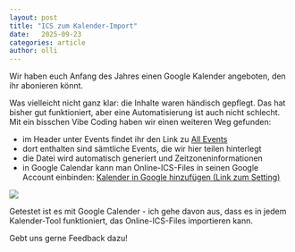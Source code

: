 ```yaml
---
layout: post
title: "ICS zum Kalender-Import"
date:   2025-09-23
categories: article
author: olli
---
```


Wir haben euch Anfang des Jahres einen Google Kalender angeboten, den ihr abonieren könnt.

Was vielleicht nicht ganz klar: die Inhalte waren händisch gepflegt. Das hat bisher gut funktioniert, aber eine Automatisierung ist auch nicht schlecht. Mit ein bisschen Vibe Coding haben wir einen weiteren Weg gefunden:

- im Header unter Events findet ihr den Link zu [All Events](https://www.jug-ostfalen.de/all_events.ics)
- dort enthalten sind sämtliche Events, die wir hier teilen hinterlegt
- die Datei wird automatisch generiert und Zeitzoneninformationen
- in Google Calendar kann man Online-ICS-Files in seinen Google Account einbinden: [Kalender in Google hinzufügen (Link zum Setting)](https://calendar.google.com/calendar/u/0/r/settings/addbyurl)

<img src="{{ '/assets/main/import_ics.png' | prepend: site.baseurl }}" />

Getestet ist es mit Google Calender - ich gehe davon aus, dass es in jedem Kalender-Tool funktioniert, das Online-ICS-Files importieren kann.

Gebt uns gerne Feedback dazu!
